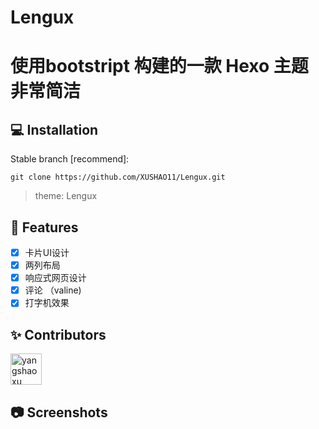 # Lengux
# 使用bootstript 构建的一款 Hexo 主题 非常简洁

## 💻 Installation


Stable branch [recommend]:

```
git clone https://github.com/XUSHAO11/Lengux.git
```
> theme: Lengux

## 🎉 Features
- [x] 卡片UI设计
- [x] 两列布局
- [x] 响应式网页设计
- [x] 评论 （valine)
- [x] 打字机效果
## ✨ Contributors
 <a href="https://github.com/XUSHAO11"><img src="https://avatars.githubusercontent.com/u/52852249?v=4" alt="yangshaoxu" style="width: 50px;height:50px;"></a> 
## 📷 Screenshots
